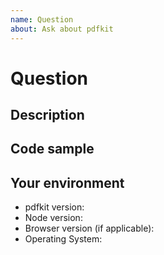 ```yaml
---
name: Question
about: Ask about pdfkit
---
```


# Question

## Description

<!--- Provide your question or other information that will help in solving here -->

## Code sample
<!-- Post code or a link to a live example (can fork from https://repl.it/@blikblum/minimal-pdfkit) -->
     
## Your environment

* pdfkit version:
* Node version:
* Browser version (if applicable):
* Operating System:
